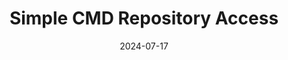 ---
draft: false
title: "Simple CMD Repository Access"
description: "A simple Git repository access tool for Command Prompt."
date: 2024-07-17
url: https://github.com/nTh0rn/sCMDra
tags: ["Batch"]
language: "Batch"
language_color: text-main-c
image: "/images/sCMDra/sCMDra.png"
type: "GitHub"
---